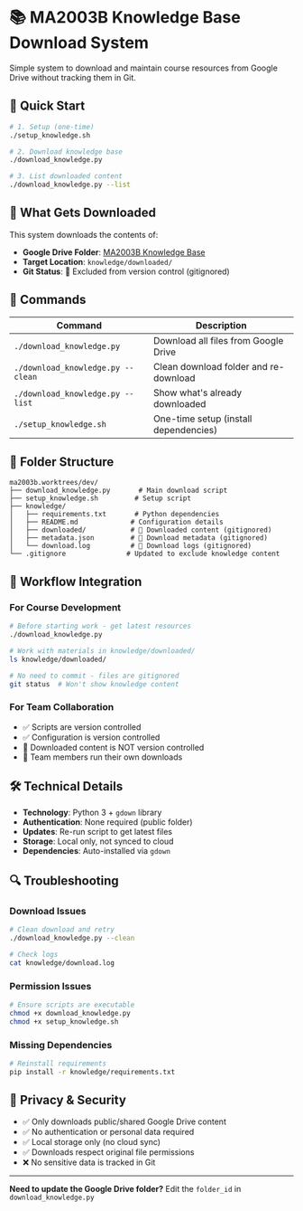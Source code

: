 # 📚 MA2003B Knowledge Base Download System

Simple system to download and maintain course resources from Google Drive without tracking them in Git.

## 🎯 Quick Start

```bash
# 1. Setup (one-time)
./setup_knowledge.sh

# 2. Download knowledge base
./download_knowledge.py

# 3. List downloaded content
./download_knowledge.py --list
```

## 📁 What Gets Downloaded

This system downloads the contents of:
- **Google Drive Folder**: [MA2003B Knowledge Base](https://drive.google.com/drive/folders/1gTFcVC5-gmfP70kPcfpS629Mm2Z5KT3Q?usp=sharing)
- **Target Location**: `knowledge/downloaded/`
- **Git Status**: 🚫 Excluded from version control (gitignored)

## 🔧 Commands

| Command | Description |
|---------|-------------|
| `./download_knowledge.py` | Download all files from Google Drive |
| `./download_knowledge.py --clean` | Clean download folder and re-download |
| `./download_knowledge.py --list` | Show what's already downloaded |
| `./setup_knowledge.sh` | One-time setup (install dependencies) |

## 📂 Folder Structure

```
ma2003b.worktrees/dev/
├── download_knowledge.py       # Main download script
├── setup_knowledge.sh         # Setup script  
├── knowledge/
│   ├── requirements.txt       # Python dependencies
│   ├── README.md             # Configuration details
│   ├── downloaded/           # 🚫 Downloaded content (gitignored)
│   ├── metadata.json         # 🚫 Download metadata (gitignored)
│   └── download.log          # 🚫 Download logs (gitignored)
└── .gitignore               # Updated to exclude knowledge content
```

## 🔄 Workflow Integration

### For Course Development
```bash
# Before starting work - get latest resources
./download_knowledge.py

# Work with materials in knowledge/downloaded/
ls knowledge/downloaded/

# No need to commit - files are gitignored
git status  # Won't show knowledge content
```

### For Team Collaboration
- ✅ Scripts are version controlled
- ✅ Configuration is version controlled  
- 🚫 Downloaded content is NOT version controlled
- 👥 Team members run their own downloads

## 🛠️ Technical Details

- **Technology**: Python 3 + `gdown` library
- **Authentication**: None required (public folder)
- **Updates**: Re-run script to get latest files
- **Storage**: Local only, not synced to cloud
- **Dependencies**: Auto-installed via `gdown`

## 🔍 Troubleshooting

### Download Issues
```bash
# Clean download and retry
./download_knowledge.py --clean

# Check logs
cat knowledge/download.log
```

### Permission Issues
```bash
# Ensure scripts are executable
chmod +x download_knowledge.py
chmod +x setup_knowledge.sh
```

### Missing Dependencies
```bash
# Reinstall requirements
pip install -r knowledge/requirements.txt
```

## 🔐 Privacy & Security

- ✅ Only downloads public/shared Google Drive content
- ✅ No authentication or personal data required
- ✅ Local storage only (no cloud sync)
- ✅ Downloads respect original file permissions
- ❌ No sensitive data is tracked in Git

---

**Need to update the Google Drive folder?** Edit the `folder_id` in `download_knowledge.py`